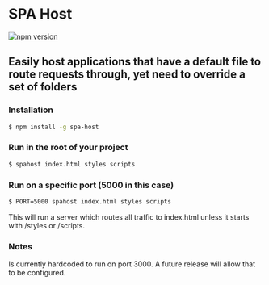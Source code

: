 # SPA Host

[![npm version](https://badge.fury.io/js/spa-host.svg)](https://badge.fury.io/js/spa-host)

## Easily host applications that have a default file to route requests through, yet need to override a set of folders

### Installation
```bash
$ npm install -g spa-host
```

### Run in the root of your project
```bash
$ spahost index.html styles scripts
```

### Run on a specific port (5000 in this case)
```bash
$ PORT=5000 spahost index.html styles scripts
```

This will run a server which routes all traffic to index.html unless it starts with /styles or /scripts.

### Notes

Is currently hardcoded to run on port 3000.  A future release will allow that to be configured.
